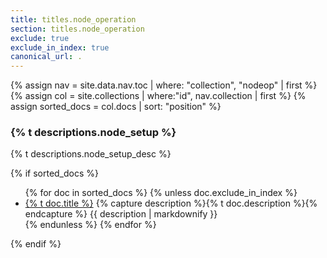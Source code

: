 ```yaml
---
title: titles.node_operation
section: titles.node_operation
exclude: true
exclude_in_index: true
canonical_url: .
---
```

{% assign nav = site.data.nav.toc | where: "collection", "nodeop" | first %}
{% assign col = site.collections | where:"id", nav.collection | first %}
{% assign sorted_docs = col.docs | sort: "position" %}
<section class="row center">
<h3>{% t descriptions.node_setup %}</h3>
<p>{% t descriptions.node_setup_desc %}</p>
</section>
<section class="row">
  {% if sorted_docs %}
    <ul>
      {% for doc in sorted_docs %}
        {% unless doc.exclude_in_index %}
          <li>
            <a href="{{ doc.id | relative_url }}.html">{% t doc.title %}</a>
            {% capture description %}{% t doc.description %}{% endcapture %}
            <span class="overview">{{ description | markdownify }}</span>
          </li>
        {% endunless %}
      {% endfor %}
    </ul>
  {% endif %}
</section>
